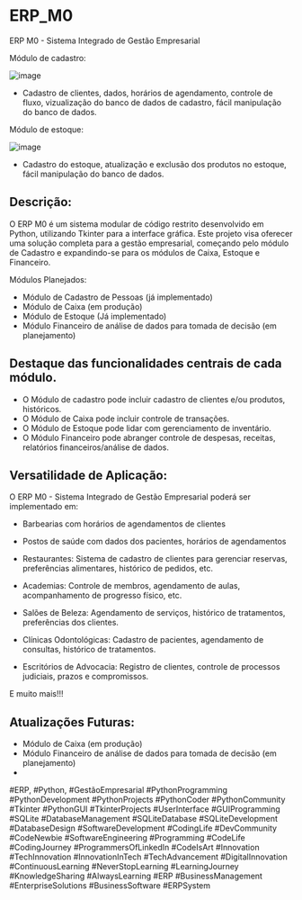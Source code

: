 # ERP_M0
ERP M0 - Sistema Integrado de Gestão Empresarial

Módulo de cadastro:

![image](https://github.com/GleisonAmorim/ERP_M0/assets/54336609/74ad21a2-f74e-438e-85b5-3083432569d3)

- Cadastro de clientes, dados, horários de agendamento, controle de fluxo, vizualização do banco de dados de cadastro, fácil manipulação do banco de dados.

Módulo de estoque:

![image](https://github.com/GleisonAmorim/ERP_M0/assets/54336609/619e5e7c-7624-446d-be09-ab6376f5c73e)

- Cadastro do estoque, atualização e exclusão dos produtos no estoque, fácil manipulação do banco de dados.

## Descrição:

O ERP M0 é um sistema modular de código restrito desenvolvido em Python, utilizando Tkinter para a interface gráfica. Este projeto visa oferecer uma solução completa para a gestão empresarial, começando pelo módulo de Cadastro e expandindo-se para os módulos de Caixa, Estoque e Financeiro.

Módulos Planejados:

- Módulo de Cadastro de Pessoas (já implementado)
- Módulo de Caixa (em produção)
- Módulo de Estoque (Já implementado)
- Módulo Financeiro de análise de dados para tomada de decisão (em planejamento)

## Destaque das funcionalidades centrais de cada módulo.

- O Módulo de cadastro pode incluir cadastro de clientes e/ou produtos, históricos.
- O Módulo de Caixa pode incluir controle de transações.
- O Módulo de Estoque pode lidar com gerenciamento de inventário.
- O Módulo Financeiro pode abranger controle de despesas, receitas, relatórios financeiros/análise de dados.

## Versatilidade de Aplicação:

O ERP M0 - Sistema Integrado de Gestão Empresarial poderá ser implementado em:

- Barbearias com horários de agendamentos de clientes

- Postos de saúde com dados dos pacientes, horários de agendamentos

- Restaurantes: Sistema de cadastro de clientes para gerenciar reservas, preferências alimentares, histórico de pedidos, etc.

- Academias: Controle de membros, agendamento de aulas, acompanhamento de progresso físico, etc.

- Salões de Beleza: Agendamento de serviços, histórico de tratamentos, preferências dos clientes.

- Clínicas Odontológicas: Cadastro de pacientes, agendamento de consultas, histórico de tratamentos.

- Escritórios de Advocacia: Registro de clientes, controle de processos judiciais, prazos e compromissos.

E muito mais!!!

## Atualizações Futuras:

- Módulo de Caixa (em produção)
- Módulo Financeiro de análise de dados para tomada de decisão (em planejamento)
- 
#ERP, #Python, #GestãoEmpresarial #PythonProgramming #PythonDevelopment #PythonProjects #PythonCoder #PythonCommunity #Tkinter #PythonGUI #TkinterProjects #UserInterface #GUIProgramming #SQLite #DatabaseManagement #SQLiteDatabase #SQLiteDevelopment #DatabaseDesign #SoftwareDevelopment #CodingLife #DevCommunity #CodeNewbie #SoftwareEngineering #Programming #CodeLife #CodingJourney #ProgrammersOfLinkedIn #CodeIsArt #Innovation #TechInnovation #InnovationInTech #TechAdvancement #DigitalInnovation #ContinuousLearning #NeverStopLearning #LearningJourney #KnowledgeSharing #AlwaysLearning #ERP #BusinessManagement #EnterpriseSolutions #BusinessSoftware #ERPSystem
